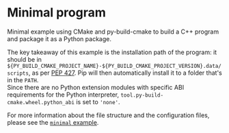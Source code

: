 # Minimal program

Minimal example using CMake and py-build-cmake to build a C++ program and
package it as a Python package.

The key takeaway of this example is the installation path of the program: it
should be in `${PY_BUILD_CMAKE_PROJECT_NAME}-${PY_BUILD_CMAKE_PROJECT_VERSION}.data/scripts`,
as per [PEP 427](https://peps.python.org/pep-0427/). Pip will then automatically
install it to a folder that's in the `PATH`.  
Since there are no Python extension modules with specific ABI requirements for
the Python interpreter, `tool.py-build-cmake.wheel.python_abi` is set
to `'none'`.

For more information about the file structure and the configuration files,
please see the [`minimal` example](../minimal).
